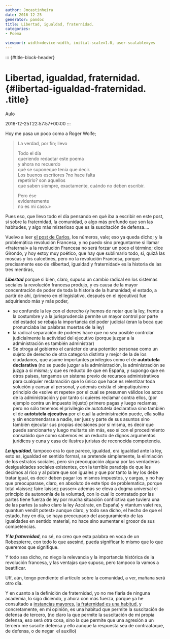 ```yaml
---
author: Jmcastinheira
date: 2016-12-25
generator: pandoc
title: Libertad, igualdad, fraternidad.
categories:
- Poema

viewport: width=device-width, initial-scale=1.0, user-scalable=yes
---
```


::: {#title-block-header}
# Libertad, igualdad, fraternidad. {#libertad-igualdad-fraternidad. .title}

Aulo

2016-12-25T22:57:57+00:00
:::

Hoy me pasa un poco como a Roger Wolfe;

> La verdad, por fin; llevo
>
> Todo el día\
> queriendo redactar este poema\
> y ahora no recuerdo\
> qué se suponeque tenía que decir.\
> Los buenos escritores ?no hace falta\
> repetirlo? son aquellos\
> que saben siempre, exactamente, cuándo no deben escribir.
>
> Pero ése\
> evidentemente\
> no es mi caso.»

Pues eso, que llevo todo el día pensando en qué iba a escribir en este
post, si sobre la fraternidad, la comunidad, o algo más profundo que son
las habitudes, y algo más misterioso que es la suscitación de
defensa....

Vuelvo a leer [el post de
Carlos](http://carlosboyle.blogspot.com/2008/06/definicin-de-fraternidad-beta-1-i.html),
los números, vale; eso ya queda dicho; y la problemática revolución
Francesa, y no puedo sino preguntarme si llamar «fraternal» a la
revolución Francesa no será forzar un poco el término; dice Girondo, y
hoy estoy muy poético, que hay que sublimarlo todo, si, quizá las moscas
y los calcetines, pero no la revolución Francesa, porque precisamente
eso de «libertad, igualdad y fraternidad» es la historia de las tres
mentiras,

***Libertad*** porque si bien, claro, supuso un cambio radical en los
sistemas sociales la revolución francesa produjo, y es causa de la mayor
concentración de poder de toda la historia de la humanidad; el estado, a
partir de ahí, (primero en el legislativo, después en el ejecutivo) fue
adquiriendo más y más poder,

-   se confunde la ley con el derecho (y hemos de notar que la ley,
    frente a la costumbre y a la jurisprudencia permite un mayor control
    por parte del estado) se rebaja la importancia del poder judicial
    (eran la boca que pronunciaba las palabras muertas de la ley)
-   la radical separación de poderes hace que no sea posible controlar
    judicialmente la actividad del ejecutivo (porque juzgar a la
    administración es también administrar)
-   Se otroga al gobierno el carácter de una potentior personae como un
    sujeto de derecho de otra categoría distinta y mejor de la de los
    ciudadanos, que asume importantes privilegios como el de
    **autotutela declarativa** (no se puede juzgar a la administración,
    la administración se juzga a si misma; y que es reducto de que en
    España, y supongo que en otros paises, tengamos un sistema previo de
    recursos administrativos para cualquier reclamación que lo único que
    hace es relentizar toda solución y cansar al personal, y además
    existía el simpatiquísimo principio de «solve et repete» por el cual
    se presumen válidos los actos de la administración y por tanto si
    quieres reclamar contra ellos, (por ejemplo contra un impuesto
    injusto) primero pagas y luego reclamas; pero no sólo tenemos el
    privilegio de autotutela declarativa sino también el de **autotutela
    ejecutiva** por el cual la administración puede, ella solita y sin
    encomendarse a nadie, ser juez y parte de sus asuntos sino también
    ejecutar sus propias decisiones por sí misma, es decir que puede
    sancionarte y luego multarte sin más, eso sí con el procedimiento
    consabido que como sabemos es un reducto de dignos argumentos
    jurídicos y cuna y casa de ilustres juristas de reconocida
    competencia.

***La igualdad***, tampoco era lo que parece, igualdad, era igualdad
ante la ley, esto es, igualdad en sentido formal, se pretende
simplemente, la elimiación de los estratos sociales, pero sin
preocupación alguna por las verdaderas desigualdades sociales
existentes, con la terrible paradoja de que les decimos al rico y al
pobre que son iguales y que por tanto la ley los debe tratar igual, es
decir deben pagar los mismos impuestos, y cargas, y no hay que
preocuparase, claro, en absoluto de este tipo de problematica, porque
total «laissez faire laissez passer» además se eleva a dogma universal
el principio de autonomía de la voluntad, con lo cual lo contratado por
las partes tiene fuerza de ley por mucha situación conflictiva que
tuviera una de las partes (a salvo claro la ley Azcárate, en España) y
«tantum valet res, quantum vendit potest» aunque claro, y todo sea
dicho, el hecho de que el estado, hoy en día, se haya preocupado del
aseguramiento de las igualdades en sentido material, no hace sino
aumentar el grosor de sus competencias.

***Y la fraternidad***, no sé, no creo que esta palabra en voca de un
Robespierre, con todo lo que asesinó, pueda significar lo mismo que lo
que queremos que signifique.

Y todo sea dicho, no niego la relevancia y la importancia histórica de
la revolución francesa, y las ventajas que supuso, pero tampoco la vamos
a beatificar.

Uff, aún, tengo pendiente el artículo sobre la comunidad, a ver, mañana
será otro día.

Y en cuanto a la definición de fraternidad, yo no me fiaría de ninguna
academia, lo sigo diciendo, y ahora con más fuerza, porque ya he
consultado a [instancias mayores](http://www.zubiri.net/portada2/), [la
fraternidad es una
habitud](http://entelequia.bligoo.com/content/view/212361/Problemas_conceptuales_e_impresiones.html),
y concretamente, en mi opinión, es una habitud que permite la
suscitación de defensa de tercero, (no claro la que permite la
suscitación de mi propia defensa, eso será otra cosa, sino la que
permite que una agresión a un tercero me suscite defensa y ello aunque
la respuesta sea de contraataque, de defensa, o de negar  el auxilio)
